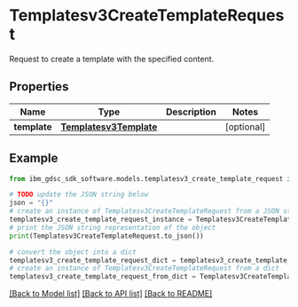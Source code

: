 # Templatesv3CreateTemplateRequest

Request to create a template with the specified content.

## Properties

Name | Type | Description | Notes
------------ | ------------- | ------------- | -------------
**template** | [**Templatesv3Template**](Templatesv3Template.md) |  | [optional] 

## Example

```python
from ibm_gdsc_sdk_software.models.templatesv3_create_template_request import Templatesv3CreateTemplateRequest

# TODO update the JSON string below
json = "{}"
# create an instance of Templatesv3CreateTemplateRequest from a JSON string
templatesv3_create_template_request_instance = Templatesv3CreateTemplateRequest.from_json(json)
# print the JSON string representation of the object
print(Templatesv3CreateTemplateRequest.to_json())

# convert the object into a dict
templatesv3_create_template_request_dict = templatesv3_create_template_request_instance.to_dict()
# create an instance of Templatesv3CreateTemplateRequest from a dict
templatesv3_create_template_request_from_dict = Templatesv3CreateTemplateRequest.from_dict(templatesv3_create_template_request_dict)
```
[[Back to Model list]](../README.md#documentation-for-models) [[Back to API list]](../README.md#documentation-for-api-endpoints) [[Back to README]](../README.md)


